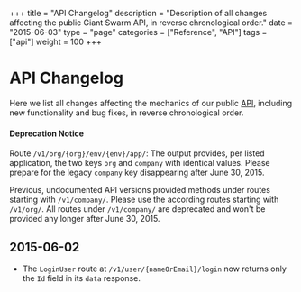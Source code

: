+++
title = "API Changelog"
description = "Description of all changes affecting the public Giant Swarm API, in reverse chronological order."
date = "2015-06-03"
type = "page"
categories = ["Reference", "API"]
tags = ["api"]
weight = 100
+++

# API Changelog

Here we list all changes affecting the mechanics of our public [API](/reference/api/), including new functionality and bug fixes, in reverse chronological order.

<div class="well">
<h4>Deprecation Notice</h4>
<p>Route <code>/v1/org/{org}/env/{env}/app/</code>: The output provides, per listed application, the two keys <code>org</code> and <code>company</code> with identical values. Please prepare for the legacy <code>company</code> key disappearing after June 30, 2015.</p>
<p>Previous, undocumented API versions provided methods under routes starting with <code>/v1/company/</code>. Please use the according routes starting with <code>/v1/org/</code>. All routes under <code>/v1/company/</code> are deprecated and won't be provided any longer after June 30, 2015.</p>
</div>


## 2015-06-02

* The `LoginUser` route at `/v1/user/{nameOrEmail}/login` now returns only the `Id` field in its `data` response. 

